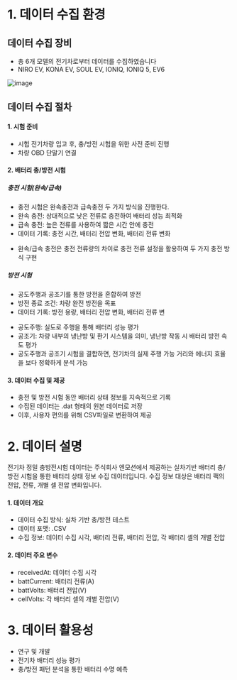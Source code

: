 # 1. 데이터 수집 환경
## 데이터 수집 장비
- 총 6개 모델의 전기차로부터 데이터를 수집하였습니다
- NIRO EV, KONA EV, SOUL EV, IONIQ, IONIQ 5, EV6
  
![image](https://github.com/user-attachments/assets/fe9afd0e-a5ee-43ee-8dc8-f557afe48850)

## 데이터 수집 절차
#### 1. 시험 준비
- 시험 전기차량 입고 후, 충/방전 시험을 위한 사전 준비 진행
- 차량 OBD 단말기 연결

#### 2. 배터리 충/방전 시험
##### 충전 시험(완속/급속)
- 충전 시험은 완속충전과 급속충전 두 가지 방식을 진행한다.
- 완속 충전: 상대적으로 낮은 전류로 충전하여 배터리 성능 최적화
- 급속 충전: 높은 전류를 사용하여 짧은 시간 안에 충전
- 데이터 기록: 충전 시간, 배터리 전압 변화, 배터리 전류 변화
* 완속/급속 충전은 충전 전류량의 차이로 충전 전류 설정을 활용하여 두 가지 충전 방식 구현

##### 방전 시험
- 공도주행과 공조기를 통한 방전을 혼합하여 방전
- 방전 종료 조건: 차량 완전 방전을 목표
- 데이터 기록: 방전 용량, 배터리 전압 변화, 배터리 전류 변
* 공도주행: 실도로 주행을 통해 배터리 성능 평가
* 공조기: 차량 내부의 냉난방 및 환기 시스템을 의미, 냉난방 작동 시 배터리 방전 속도 평가
* 공도주행과 공조기 시험을 결합하면, 전기차의 실제 주행 가능 거리와 에너지 효율을 보다 정확하게 분석 가능

#### 3. 데이터 수집 및 제공
- 충전 및 방전 시험 동안 배터리 상태 정보를 지속적으로 기록
- 수집된 데이터는 .dat 형태의 원본 데이터로 저장
- 이후, 사용자 편의를 위해 CSV파일로 변환하여 제공
  
# 2. 데이터 설명
전기차 정밀 충방전시험 데이터는
주식회사 엔모션에서 제공하는 실차기반 배터리 충/방전 시험을 통한 배터리 상태 정보 수집 데이터입니다.
수집 정보 대상은 배터리 팩의 전압, 전류, 개별 셀 전압 변화입니다.

#### 1. 데이터 개요
- 데이터 수집 방식: 실차 기반 충/방전 테스트
- 데이터 포맷: .CSV
- 수집 정보: 데이터 수집 시각, 배터리 전류, 배터리 전압, 각 배터리 셀의 개별 전압

#### 2. 데이터 주요 변수
- receivedAt: 데이터 수집 시각
- battCurrent: 배터리 전류(A)
- battVolts: 배터리 전압(V)
- cellVolts: 각 배터리 셀의 개별 전압(V)
  
# 3. 데이터 활용성
- 연구 및 개발
- 전기차 배터리 성능 평가
- 충/방전 패턴 분석을 통한 배터리 수명 예측
